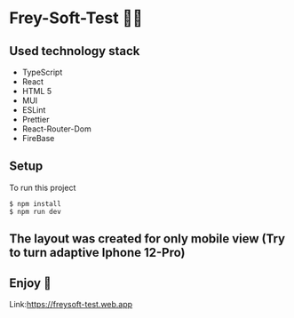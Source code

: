 # Frey-Soft-Test  👨‍💻 

## Used technology stack

* TypeScript
* React
* HTML 5
* MUI
* ESLint
* Prettier
* React-Router-Dom
* FireBase


## Setup
To run this project

```
$ npm install
$ npm run dev

```


## The layout was created for only mobile view (Try to turn adaptive Iphone 12-Pro)
## Enjoy 🙌

Link:https://freysoft-test.web.app
